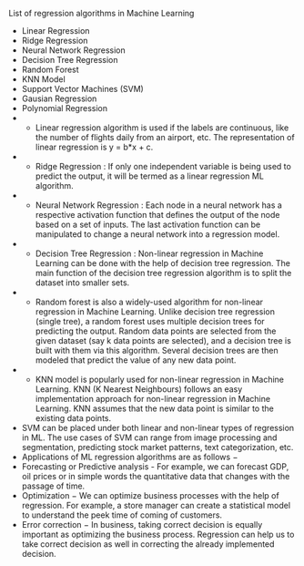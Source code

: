 List of regression algorithms in Machine Learning
- Linear Regression
- Ridge Regression
- Neural Network Regression 
- Decision Tree Regression 
- Random Forest
- KNN Model 
- Support Vector Machines (SVM)
- Gausian Regression
- Polynomial Regression
- - Linear regression algorithm is used if the labels are continuous, like the number of flights daily from an airport, etc. The representation of linear regression is y = b*x + c.
- - Ridge Regression : If only one independent variable is being used to predict the output, it will be termed as a linear regression ML algorithm.
- - Neural Network Regression : Each node in a neural network has a respective activation function that defines the output of the node based on a set of inputs. The last activation function can be manipulated to change a neural network into a regression model.
- - Decision Tree Regression : Non-linear regression in Machine Learning can be done with the help of decision tree regression. The main function of the decision tree regression algorithm is to split the dataset into smaller sets. 
- - Random forest is also a widely-used algorithm for non-linear regression in Machine Learning. Unlike decision tree regression (single tree), a random forest uses multiple decision trees for predicting the output. Random data points are selected from the given dataset (say k data points are selected), and a decision tree is built with them via this algorithm. Several decision trees are then modeled that predict the value of any new data point. 
- - KNN model is popularly used for non-linear regression in Machine Learning. KNN (K Nearest Neighbours) follows an easy implementation approach for non-linear regression in Machine Learning. KNN assumes that the new data point is similar to the existing data points. 
- SVM can be placed under both linear and non-linear types of regression in ML. The use cases of SVM can range from image processing and segmentation, predicting stock market patterns, text categorization, etc.
- Applications of ML regression algorithms are as follows −
- Forecasting or Predictive analysis - For example, we can forecast GDP, oil prices or in simple words the quantitative data that changes with the passage of time.
- Optimization − We can optimize business processes with the help of regression. For example, a store manager can create a statistical model to understand the peek time of coming of customers.
- Error correction − In business, taking correct decision is equally important as optimizing the business process. Regression can help us to take correct decision as well in correcting the already implemented decision.
